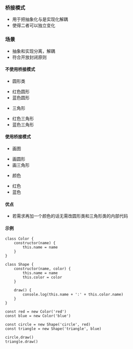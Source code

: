 ### 桥接模式
- 用于把抽象化与是实现化解耦
- 使得二者可以独立变化

### 场景
- 抽象和实现分离，解耦
- 符合开放封闭原则

#### 不使用桥接模式
- 圆形类
 + 红色圆形
 + 蓝色圆形
- 三角形
 + 红色三角形
 + 蓝色三角形

#### 使用桥接模式
- 画图
 + 画圆形
 + 画三角形
- 颜色
 + 红色
 + 蓝色

#### 优点
- 若需求再加一个颜色的话无需改圆形类和三角形类的内部代码

#### 示例
```
class Color {
    constructor(name) {
        this.name = name
    }
}

class Shape {
    constructor(name, color) {
        this.name = name
        this.color = color
    }

    draw() {
        console.log(this.name + ':' + this.color.name)
    }
}

const red = new Color('red')
const blue = new Color('blue')

const circle = new Shape('circle', red)
const triangle = new Shape('triangle', blue)

circle.draw()
triangle.draw()


```